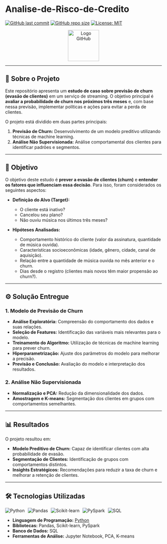 # Analise-de-Risco-de-Credito

[![GitHub last commit](https://img.shields.io/github/last-commit/felipesbonatti/Analise-de-Risco-de-Credito?style=flat-square)](https://github.com/felipesbonatti/Analise-de-Risco-de-Credito)
[![GitHub repo size](https://img.shields.io/github/repo-size/felipesbonatti/Analise-de-Risco-de-Credito?style=flat-square)](https://github.com/felipesbonatti/Analise-de-Risco-de-Credito)
[![License: MIT](https://img.shields.io/badge/License-MIT-blue.svg)](https://opensource.org/licenses/MIT)

<p align="center">
  <img src="https://github.githubassets.com/images/modules/logos_page/GitHub-Mark.png" alt="Logo GitHub" width="100">
</p>

---

## 📌 Sobre o Projeto

Este repositório apresenta um **estudo de caso sobre previsão de churn (evasão de clientes)** em um serviço de streaming. O objetivo principal é **avaliar a probabilidade de churn nos próximos três meses** e, com base nessa previsão, implementar políticas e ações para evitar a perda de clientes.

O projeto está dividido em duas partes principais:
1. **Previsão de Churn:** Desenvolvimento de um modelo preditivo utilizando técnicas de machine learning.
2. **Análise Não Supervisionada:** Análise comportamental dos clientes para identificar padrões e segmentos.

---

## 🎯 Objetivo

O objetivo deste estudo é **prever a evasão de clientes (churn)** e **entender os fatores que influenciam essa decisão**. Para isso, foram considerados os seguintes aspectos:

- **Definição do Alvo (Target):**
  - O cliente está inativo?
  - Cancelou seu plano?
  - Não ouviu música nos últimos três meses?

- **Hipóteses Analisadas:**
  - Comportamento histórico do cliente (valor da assinatura, quantidade de música ouvida).
  - Características socioeconômicas (idade, gênero, cidade, canal de aquisição).
  - Relação entre a quantidade de música ouvida no mês anterior e o churn.
  - Dias desde o registro (clientes mais novos têm maior propensão ao churn?).

---

## ⚙️ Solução Entregue

### 1. **Modelo de Previsão de Churn**
   - **Análise Exploratória:** Compreensão do comportamento dos dados e suas relações.
   - **Seleção de Features:** Identificação das variáveis mais relevantes para o modelo.
   - **Treinamento do Algoritmo:** Utilização de técnicas de machine learning para prever churn.
   - **Hiperparametrização:** Ajuste dos parâmetros do modelo para melhorar a precisão.
   - **Previsão e Conclusão:** Avaliação do modelo e interpretação dos resultados.

### 2. **Análise Não Supervisionada**
   - **Normalização e PCA:** Redução da dimensionalidade dos dados.
   - **Amostragem e K-means:** Segmentação dos clientes em grupos com comportamentos semelhantes.

---

## 📊 Resultados

O projeto resultou em:
- **Modelo Preditivo de Churn:** Capaz de identificar clientes com alta probabilidade de evasão.
- **Segmentação de Clientes:** Identificação de grupos com comportamentos distintos.
- **Insights Estratégicos:** Recomendações para reduzir a taxa de churn e melhorar a retenção de clientes.

---

## 🛠️ Tecnologias Utilizadas

<div style="display: flex; flex-wrap: wrap; gap: 10px;">
  <img src="https://img.shields.io/badge/Python-3776AB?style=for-the-badge&logo=python&logoColor=white" alt="Python">
  <img src="https://img.shields.io/badge/Pandas-150458?style=for-the-badge&logo=pandas&logoColor=white" alt="Pandas">
  <img src="https://img.shields.io/badge/Scikit_Learn-F7931E?style=for-the-badge&logo=scikit-learn&logoColor=white" alt="Scikit-learn">
  <img src="https://img.shields.io/badge/PySpark-E25A1C?style=for-the-badge&logo=apache-spark&logoColor=white" alt="PySpark">
  <img src="https://img.shields.io/badge/SQL-4479A1?style=for-the-badge&logo=postgresql&logoColor=white" alt="SQL">
</div>

- **Linguagem de Programação:** [Python](https://www.python.org/)
- **Bibliotecas:** Pandas, Scikit-learn, PySpark
- **Banco de Dados:** SQL
- **Ferramentas de Análise:** Jupyter Notebook, PCA, K-means



